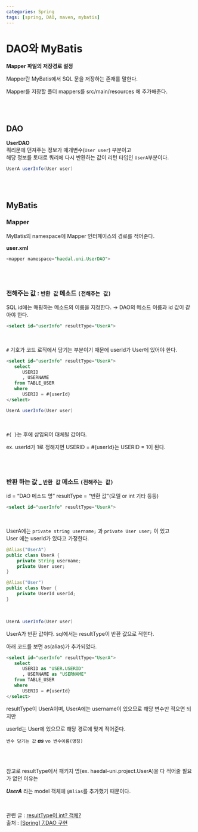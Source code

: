 ```yaml
---
categories: Spring
tags: [spring, DAO, maven, mybatis]
---
```

                       
# DAO와 MyBatis                      

**Mapper 파일의 저장경로 설정**          

Mapper란 MyBatis에서 SQL 문을 저장하는 존재를 말한다.            

Mapper를 저장할 폴더 mappers를 src/main/resources 에 추가해준다.     


<br>
<br>

## DAO
**UserDAO**     
쿼리문에 던져주는 정보가 매개변수(`User user`) 부분이고          
해당 정보를 토대로 쿼리에 다시 반환하는 값이 리턴 타입인 `UserA`부분이다.    
```java
UserA userInfo(User user)
```
<br>
<br>
          
## MyBatis 

### Mapper          
MyBatis의 namespace에 Mapper 인터페이스의 경로를 적어준다.           

**user.xml**
```sql
<mapper namespace="haedal.uni.UserDAO">
```


<br>
<br>

### 전해주는 값 : `반환 값` 메소드 `(전해주는 값)`

SQL id에는 매핑하는 메소드의 이름을 지정한다. → DAO의 메소드 이름과 id 값이 같아야 한다.         
```sql
<select id="userInfo" resultType="UserA">
```

<br>

`#` 기호가 코드 로직에서 담기는 부분이기 때문에 userId가 User에 있어야 한다.       

```sql
<select id="userInfo" resultType="UserA">
   select
      USERID 
      , USERNAME
   from TABLE_USER
   where
      USERID = #{userId}
</select>
```
```java
UserA userInfo(User user)
```

<br>

`#{ }`는 후에 삽입되어 대체될 값이다.          

ex. userId가 1로 정해지면 USERID = #{userId}는 USERID = 1이 된다.            


<br><br>

### 반환 하는 값 _  `반환 값` 메소드 `(전해주는 값)`      
id = “DAO 메소드 명” resultType = “반환 값”(모델 or int 기타 등등)           
```sql 
<select id="userInfo" resultType="UserA">       
``` 

<br>

UserA에는 `private string username;` 과 `private User user;` 이 있고        
User 에는 userId가 있다고 가정한다.

```java          
@Alias("UserA")
public class UserA {
    private String username;
    private User user;
}
```
                      
```java
@Alias("User")
public class User {
    private UserId userId;
} 
```  

<br>
  
```java
UserA userInfo(User user)
```
UserA가 반환 값이다. sql에서는 resultType이 반환 값으로 적힌다.  

아래 코드를 보면 as(alias)가 추가되었다.                        
                            
```sql
<select id="userInfo" resultType="UserA">
   select
      USERID as "USER.USERID"
      , USERNAME as "USERNAME"
   from TABLE_USER
   where
      USERID = #{userId}
</select>
```
resultType이 UserA이며, UserA에는 username이 있으므로 해당 변수만 적으면 되지만    

userId는 User에 있으므로 해당 경로에 맞게 적어준다.        

`변수 담기는 값` ***as*** `vo 변수이름(명칭)`
 
<br>
<br>

참고로 resultType에서 패키지 명(ex. haedal-uni.project.UserA)을 다 적어줄 필요가 없던 이유는       

***UserA*** 라는 model 객체에 `@Alias`를 추가했기 때문이다.       

<br>

관련 글 : [resultType이 int? 객체?](https://haedal-uni.github.io/spring/2022/08/13/resultType.html)        
출처 : [[Spring] 7.DAO 구현](https://kookyungmin.github.io/server/2018/08/13/spring_07/)                            
